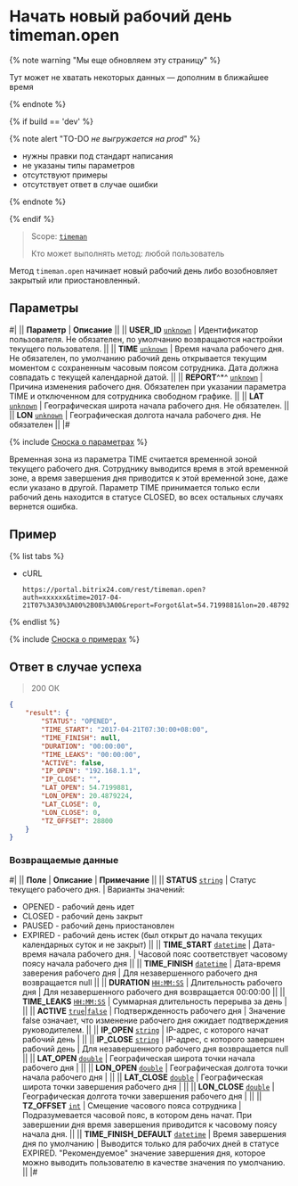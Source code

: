 # Начать новый рабочий день timeman.open

{% note warning "Мы еще обновляем эту страницу" %}

Тут может не хватать некоторых данных — дополним в ближайшее время

{% endnote %}

{% if build == 'dev' %}

{% note alert "TO-DO _не выгружается на prod_" %}

- нужны правки под стандарт написания
- не указаны типы параметров
- отсутствуют примеры
- отсутствует ответ в случае ошибки

{% endnote %}

{% endif %}

> Scope: [`timeman`](../../scopes/permissions.md)
>
> Кто может выполнять метод: любой пользователь

Метод `timeman.open` начинает новый рабочий день либо возобновляет закрытый или приостановленный.

## Параметры

#|
|| **Параметр** | **Описание** ||
|| **USER_ID**
[`unknown`](../../data-types.md) | Идентификатор пользователя. Не обязателен, по умолчанию возвращаются настройки текущего пользователя. ||
|| **TIME**
[`unknown`](../../data-types.md) | Время начала рабочего дня. Не обязателен, по умолчанию рабочий день открывается текущим моментом с сохраненным часовым поясом сотрудника. Дата должна совпадать с текущей календарной датой. ||
|| **REPORT**^*^
[`unknown`](../../data-types.md) | Причина изменения рабочего дня. Обязателен при указании параметра TIME и отключенном для сотрудника свободном графике. ||
|| **LAT**
[`unknown`](../../data-types.md) | Географическая широта начала рабочего дня. Не обязателен. ||
|| **LON**
[`unknown`](../../data-types.md) | Географическая долгота начала рабочего дня. Не обязателен ||
|#

{% include [Сноска о параметрах](../../../_includes/required.md) %}

Временная зона из параметра TIME считается временной зоной текущего рабочего дня. Сотруднику выводится время в этой временной зоне, а время завершения дня приводится к этой временной зоне, даже если указано в другой. Параметр TIME принимается только если рабочий день находится в статусе CLOSED, во всех остальных случаях вернется ошибка.

## Пример

{% list tabs %}

- cURL

    ```http
    https://portal.bitrix24.com/rest/timeman.open?auth=xxxxxx&time=2017-04-21T07%3A30%3A00%2B08%3A00&report=Forgot&lat=54.7199881&lon=20.4879224&user_id=5
    ```

{% endlist %}

{% include [Сноска о примерах](../../../_includes/examples.md) %}

## Ответ в случае успеха

> 200 ОК
```json
{
    "result": {
        "STATUS": "OPENED",
        "TIME_START": "2017-04-21T07:30:00+08:00",
        "TIME_FINISH": null,
        "DURATION": "00:00:00",
        "TIME_LEAKS": "00:00:00",
        "ACTIVE": false,
        "IP_OPEN": "192.168.1.1",
        "IP_CLOSE": "",
        "LAT_OPEN": 54.7199881,
        "LON_OPEN": 20.4879224,
        "LAT_CLOSE": 0,
        "LON_CLOSE": 0,
        "TZ_OFFSET": 28800
    }
}
```

### Возвращаемые данные

#|
|| **Поле** | **Описание** | **Примечание** ||
|| **STATUS**
 [`string`](../../data-types.md) | Статус текущего рабочего дня. | Варианты значений:
- OPENED - рабочий день идет
- CLOSED - рабочий день закрыт
- PAUSED - рабочий день приостановлен
- EXPIRED - рабочий день истек (был открыт до начала текущих календарных суток и не закрыт) ||
|| **TIME_START**
[`datetime`](../../data-types.md) | Дата-время начала рабочего дня. | Часовой пояс соответствует часовому поясу начала рабочего дня ||
|| **TIME_FINISH**
[`datetime`](../../data-types.md) | Дата-время заверения рабочего дня | Для незавершенного рабочего дня возвращается null ||
|| **DURATION**
[`HH:MM:SS`](../../data-types.md) | Длительность рабочего дня | Для незавершенного рабочего дня возвращается 00:00:00 ||
|| **TIME_LEAKS**
[`HH:MM:SS`](../../data-types.md) | Суммарная длительность перерыва за день | ||
|| **ACTIVE**
[`true`\|`false`](../../data-types.md) | Подтвержденность рабочего дня | Значение false означает, что изменение рабочего дня ожидает подтверждения руководителем. ||
|| **IP_OPEN**
[`string`](../../data-types.md) | IP-адрес, с которого начат рабочий день | ||
|| **IP_CLOSE**
[`string`](../../data-types.md) | IP-адрес, с которого завершен рабочий день | Для незавершенного рабочего дня возвращается null ||
|| **LAT_OPEN**
[`double`](../../data-types.md) | Географическая широта точки начала рабочего дня | ||
|| **LON_OPEN**
[`double`](../../data-types.md) | Географическая долгота точки начала рабочего дня | ||
|| **LAT_CLOSE**
[`double`](../../data-types.md) | Географическая широта точки завершения рабочего дня | ||
|| **LON_CLOSE**
[`double`](../../data-types.md) | Географическая долгота точки завершения рабочего дня | ||
|| **TZ_OFFSET**
[`int`](../../data-types.md) | Смещение часового пояса сотрудника | Подразумевается часовой пояс, в котором день начат. При завершении дня время завершения приводится к часовому поясу начала дня. ||
|| **TIME_FINISH_DEFAULT**
[`datetime`](../../data-types.md) | Время завершения дня по умолчанию | Выводится только для рабочих дней в статусе EXPIRED. "Рекомендуемое" значение завершения дня, которое можно выводить пользователю в качестве значения по умолчанию. ||
|#


